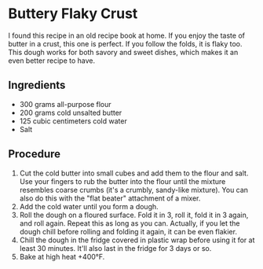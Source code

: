 # Buttery Flaky Crust

I found this recipe in an old recipe book at home. If you enjoy the taste of butter in a crust, this one is perfect. If you follow the folds, it is flaky too. This dough works for both savory and sweet dishes, which makes it an even better recipe to have.

## Ingredients
- 300 grams all-purpose flour
- 200 grams cold unsalted butter
- 125 cubic centimeters cold water
- Salt

## Procedure
1. Cut the cold butter into small cubes and add them to the flour and salt. Use your fingers to rub the butter into the flour until the mixture resembles coarse crumbs (it's a crumbly, sandy-like mixture). You can also do this with the "flat beater" attachment of a mixer.
2. Add the cold water until you form a dough. 
3. Roll the dough on a floured surface. Fold it in 3, roll it, fold it in 3 again, and roll again. Repeat this as long as you can. Actually, if you let the dough chill before rolling and folding it again, it can be even flakier. 
4. Chill the dough in the fridge covered in plastic wrap before using it for at least 30 minutes. It'll also last in the fridge for 3 days or so.
5. Bake at high heat +400°F.

